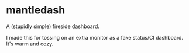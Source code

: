mantledash
==========

A (stupidly simple) fireside dashboard.

I made this for tossing on an extra monitor as a fake status/CI dashboard. It's warm and cozy.
